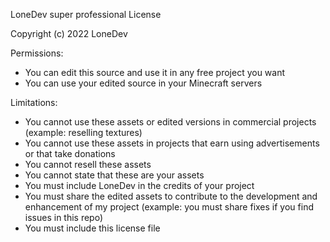 LoneDev super professional License


Copyright (c) 2022 LoneDev


Permissions:
- You can edit this source and use it in any free project you want
- You can use your edited source in your Minecraft servers

Limitations:
- You cannot use these assets or edited versions in commercial projects (example: reselling textures)
- You cannot use these assets in projects that earn using advertisements or that take donations
- You cannot resell these assets
- You cannot state that these are your assets
- You must include LoneDev in the credits of your project
- You must share the edited assets to contribute to the development and enhancement of my project (example: you must share fixes if you find issues in this repo)
- You must include this license file
